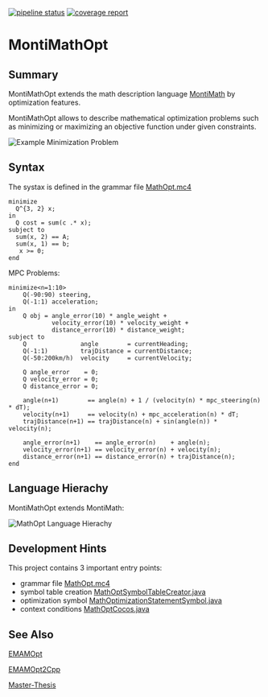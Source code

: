 
[![pipeline status](https://git.rwth-aachen.de/monticore/EmbeddedMontiArc/languages/MontiMathOpt/badges/master/pipeline.svg)](https://git.rwth-aachen.de/monticore/EmbeddedMontiArc/languages/MontiMathOpt/commits/master)
[![coverage report](https://git.rwth-aachen.de/monticore/EmbeddedMontiArc/languages/MontiMathOpt/badges/master/coverage.svg)](https://git.rwth-aachen.de/monticore/EmbeddedMontiArc/languages/MontiMathOpt/commits/master)

# MontiMathOpt

## Summary

MontiMathOpt extends the math description language [MontiMath](https://git.rwth-aachen.de/monticore/EmbeddedMontiArc/languages/MontiMath) by optimization features.

MontiMathOpt allows to describe mathematical optimization problems such as minimizing or maximizing an objective function under given constraints. 

![Example Minimization Problem](https://git.rwth-aachen.de/monticore/EmbeddedMontiArc/languages/MontiMathOpt/raw/994d5a727661dbe7e1508e404bffa502afd8f54a/doc/img/OptimizationProblem.png "Example Minimization Problem")


## Syntax

The systax is defined in the grammar file [MathOpt.mc4](https://git.rwth-aachen.de/monticore/EmbeddedMontiArc/languages/MontiMathOpt/blob/master/src/main/grammars/de/monticore/lang/MathOpt.mc4)


```
minimize
  Q^{3, 2} x;
in
  Q cost = sum(c .* x);
subject to
  sum(x, 2) == A;
  sum(x, 1) == b;
   x >= 0;
end
```

MPC Problems:
```
minimize<n=1:10> 
    Q(-90:90) steering,
    Q(-1:1) acceleration;
in
    Q obj = angle_error(10) * angle_weight + 
            velocity_error(10) * velocity_weight +
            distance_error(10) * distance_weight;
subject to   
    Q               angle        = currentHeading;
    Q(-1:1)         trajDistance = currentDistance;
    Q(-50:200km/h)  velocity     = currentVelocity;
    
    Q angle_error    = 0;
    Q velocity_error = 0;
    Q distance_error = 0;
    
    angle(n+1)        == angle(n) + 1 / (velocity(n) * mpc_steering(n) * dT); 
    velocity(n+1)     == velocity(n) + mpc_acceleration(n) * dT;
    trajDistance(n+1) == trajDistance(n) + sin(angle(n)) * velocity(n);
    
    angle_error(n+1)    == angle_error(n)    + angle(n);
    velocity_error(n+1) == velocity_error(n) + velocity(n);
    distance_error(n+1) == distance_error(n) + trajDistance(n);
end
```

## Language Hierachy

MontiMathOpt extends MontiMath:

![MathOpt Language Hierachy](https://git.rwth-aachen.de/monticore/EmbeddedMontiArc/languages/MontiMathOpt/raw/master/doc/img/mathopt.png)

## Development Hints

This project contains 3 important entry points:
- grammar file [MathOpt.mc4](https://git.rwth-aachen.de/monticore/EmbeddedMontiArc/languages/MontiMathOpt/blob/master/src/main/grammars/de/monticore/lang/MathOpt.mc4)
- symbol table creation [MathOptSymbolTableCreator.java](https://git.rwth-aachen.de/monticore/EmbeddedMontiArc/languages/MontiMathOpt/blob/master/src/main/java/de/monticore/lang/mathopt/_symboltable/MathOptSymbolTableCreator.java)
- optimization symbol [MathOptimizationStatementSymbol.java](https://git.rwth-aachen.de/monticore/EmbeddedMontiArc/languages/MontiMathOpt/blob/master/src/main/java/de/monticore/lang/mathopt/_symboltable/MathOptimizationStatementSymbol.java)
- context conditions [MathOptCocos.java](https://git.rwth-aachen.de/monticore/EmbeddedMontiArc/languages/MontiMathOpt/blob/master/src/main/java/de/monticore/lang/mathopt/_cocos/MathOptCocos.java)

## See Also

[EMAMOpt](https://git.rwth-aachen.de/monticore/EmbeddedMontiArc/languages/EmbeddedMontiArcMathOpt)

[EMAMOpt2Cpp](https://git.rwth-aachen.de/monticore/EmbeddedMontiArc/generators/EMAMOpt2Cpp)

[Master-Thesis](https://git.rwth-aachen.de/monticore/EmbeddedMontiArc/languages/MontiMathOpt/blob/master/doc/master_thesis_richter.pdf)
